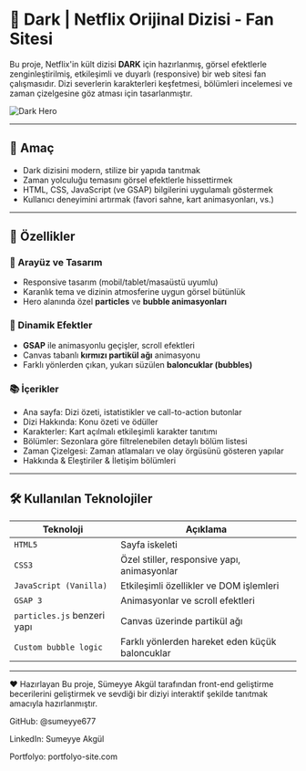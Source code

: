 # 🌌 Dark | Netflix Orijinal Dizisi - Fan Sitesi

Bu proje, Netflix'in kült dizisi **DARK** için hazırlanmış, görsel efektlerle zenginleştirilmiş, etkileşimli ve duyarlı (responsive) bir web sitesi fan çalışmasıdır. Dizi severlerin karakterleri keşfetmesi, bölümleri incelemesi ve zaman çizelgesine göz atması için tasarlanmıştır.

![Dark Hero](https://dark.netflix.io/share/global.png)

---

## 🎯 Amaç

- Dark dizisini modern, stilize bir yapıda tanıtmak
- Zaman yolculuğu temasını görsel efektlerle hissettirmek
- HTML, CSS, JavaScript (ve GSAP) bilgilerini uygulamalı göstermek
- Kullanıcı deneyimini artırmak (favori sahne, kart animasyonları, vs.)

---

## 🚀 Özellikler

### 🎨 Arayüz ve Tasarım
- Responsive tasarım (mobil/tablet/masaüstü uyumlu)
- Karanlık tema ve dizinin atmosferine uygun görsel bütünlük
- Hero alanında özel **particles** ve **bubble animasyonları**

### 🔮 Dinamik Efektler
- **GSAP** ile animasyonlu geçişler, scroll efektleri
- Canvas tabanlı **kırmızı partikül ağı** animasyonu
- Farklı yönlerden çıkan, yukarı süzülen **baloncuklar (bubbles)**

### 📚 İçerikler
- Ana sayfa: Dizi özeti, istatistikler ve call-to-action butonlar
- Dizi Hakkında: Konu özeti ve ödüller
- Karakterler: Kart açılmalı etkileşimli karakter tanıtımı
- Bölümler: Sezonlara göre filtrelenebilen detaylı bölüm listesi
- Zaman Çizelgesi: Zaman atlamaları ve olay örgüsünü gösteren yapılar
- Hakkında & Eleştiriler & İletişim bölümleri

---

## 🛠️ Kullanılan Teknolojiler

| Teknoloji | Açıklama |
|----------|----------|
| `HTML5` | Sayfa iskeleti |
| `CSS3` | Özel stiller, responsive yapı, animasyonlar |
| `JavaScript (Vanilla)` | Etkileşimli özellikler ve DOM işlemleri |
| `GSAP 3` | Animasyonlar ve scroll efektleri |
| `particles.js` benzeri yapı | Canvas üzerinde partikül ağı |
| `Custom bubble logic` | Farklı yönlerden hareket eden küçük baloncuklar |

---

❤️ Hazırlayan
Bu proje, Sümeyye Akgül tarafından front-end geliştirme becerilerini geliştirmek ve sevdiği bir diziyi interaktif şekilde tanıtmak amacıyla hazırlanmıştır.

GitHub: @sumeyye677

LinkedIn: Sumeyye Akgül

Portfolyo: portfolyo-site.com
